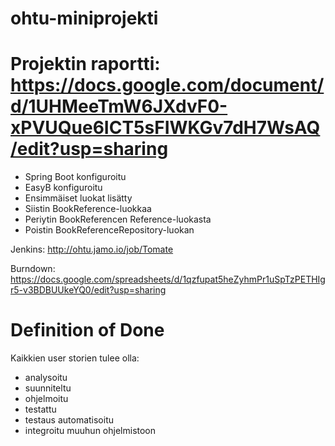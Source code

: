 ohtu-miniprojekti
=================
Projektin raportti: https://docs.google.com/document/d/1UHMeeTmW6JXdvF0-xPVUQue6ICT5sFIWKGv7dH7WsAQ/edit?usp=sharing
=================
- Spring Boot konfiguroitu
- EasyB konfiguroitu
- Ensimmäiset luokat lisätty
- Siistin BookReference-luokkaa
- Periytin BookReferencen Reference-luokasta
- Poistin BookReferenceRepository-luokan 

Jenkins:
http://ohtu.jamo.io/job/Tomate

Burndown:
https://docs.google.com/spreadsheets/d/1qzfupat5heZyhmPr1uSpTzPETHIgr5-v3BDBUUkeYQ0/edit?usp=sharing

Definition of Done
==================

Kaikkien user storien tulee olla:

- analysoitu
- suunniteltu
- ohjelmoitu
- testattu
- testaus automatisoitu 
- integroitu muuhun ohjelmistoon

